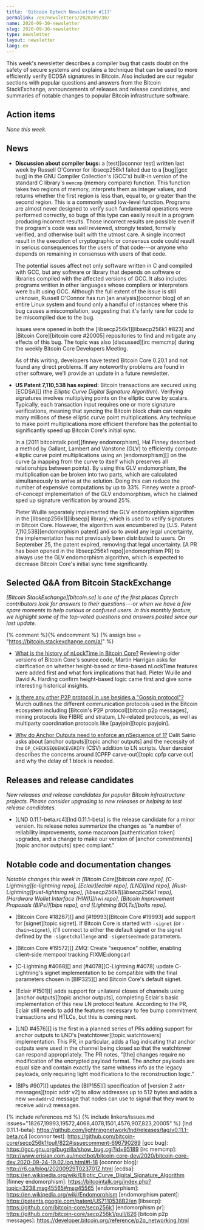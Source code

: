 ```yaml
---
title: 'Bitcoin Optech Newsletter #117'
permalink: /en/newsletters/2020/09/30/
name: 2020-09-30-newsletter
slug: 2020-09-30-newsletter
type: newsletter
layout: newsletter
lang: en
---
```

This week's newsletter describes a compiler bug that casts doubt on the
safety of secure systems and explains a technique that can be used to more
efficiently verify ECDSA signatures in Bitcoin. Also included are our regular
sections with popular
questions and answers from the Bitcoin StackExchange, announcements of
releases and release candidates, and summaries of notable changes to
popular Bitcoin infrastructure software.

## Action items

*None this week.*

## News

- **Discussion about compiler bugs:** a [test][oconnor test] written
  last week by Russell O'Connor for libsecp256k1 failed due to a
  [bug][gcc bug] in the GNU Compiler Collection's (GCC's) built-in version of the
  standard C library's `memcmp` (memory compare) function.  This function takes two
  regions of memory, interprets them as integer values, and returns
  whether the first region is less than, equal to, or greater than the
  second region.  This is a commonly used low-level function.
  Programs are almost never designed to verify such fundamental
  operations were performed correctly, so bugs of this type can easily
  result in a program producing incorrect results.  Those incorrect
  results are possible even if the program's code was well reviewed,
  strongly tested, formally verified, and otherwise built with the
  utmost care.  A single incorrect result in the execution of
  cryptographic or consensus code could result in serious consequences
  for the users of that code---or anyone who depends on remaining in
  consensus with users of that code.

    The potential issues affect not only software written in C and
    compiled with GCC, but any software or library that depends on
    software or libraries compiled with the affected versions of GCC.
    It also
    includes programs written in other languages whose compilers or
    interpreters were built using GCC. Although the full extent of
    the issue is still unknown, Russell O'Connor has run
    [an analysis][oconnor blog] of an entire Linux system and found only a
    handful of instances where this bug causes a miscompilation, suggesting
    that it's fairly rare for code to be miscompiled due to the bug.

    Issues were opened in both the [libsecp256k1][libsecp256k1 #823] and
    [Bitcoin Core][bitcoin core #20005] repositories to find and
    mitigate any effects of this bug.  The topic was also
    [discussed][irc memcmp] during the weekly Bitcoin Core Developers
    Meeting.

    As of this writing, developers have tested Bitcoin Core 0.20.1 and
    not found any direct problems.  If any noteworthy problems are found
    in other software, we'll provide an update in a future newsletter.

- **US Patent 7,110,538 has expired:** Bitcoin transactions are secured using
  [ECDSA][] (the _Elliptic Curve Digital Signature Algorithm_). Verifying
  signatures involves multiplying points on the elliptic curve by scalars.
  Typically, each transaction input requires one or more signature verifications,
  meaning that syncing the Bitcoin block chain can require many millions of these
  elliptic curve point multiplications. Any technique to make point
  multiplications more efficient therefore has the potential to significantly
  speed up Bitcoin Core's initial sync.

    In a [2011 bitcointalk post][finney endomorphism], Hal Finney described a
    method by Gallant, Lambert and Vanstone (GLV) to
    efficiently compute elliptic curve point multiplications using an
    [endomorphism][] on the curve (a mapping from the curve to itself which
    preserves all relationships between points). By using this GLV endomorphism,
    the multiplication can be broken into two parts, which are calculated
    simultaneously to arrive at the solution. Doing this can reduce the
    number of expensive computations by up to 33%. Finney wrote a proof-of-concept
    implementation of the GLV endomorphism, which he claimed sped up signature
    verification by around 25%.

    Pieter Wuille separately implemented the GLV endomorphism algorithm
    in the [libsecp256k1][libsecp] library, which is used to verify signatures in Bitcoin Core.
    However, the algorithm was encumbered by [U.S. Patent 7,110,538][endomorphism
    patent] and so to avoid any legal uncertainty, the implementation has not previously been
    distributed to users. On September 25, the patent expired, removing that legal
    uncertainty.
    [A PR has been opened in the libsecp256k1 repo][endomorphism PR] to
    always use the GLV endomorphism algorithm, which is expected to decrease
    Bitcoin Core's initial sync time significantly.

## Selected Q&A from Bitcoin StackExchange

*[Bitcoin StackExchange][bitcoin.se] is one of the first places Optech
contributors look for answers to their questions---or when we have a
few spare moments to help curious or confused users.  In
this monthly feature, we highlight some of the top-voted questions and
answers posted since our last update.*

{% comment %}<!-- https://bitcoin.stackexchange.com/search?tab=votes&q=created%3a1m..%20is%3aanswer -->{% endcomment %}
{% assign bse = "https://bitcoin.stackexchange.com/a/" %}

- [What is the history of nLockTime in Bitcoin Core?]({{bse}}90229)
  Reviewing older versions of Bitcoin Core's source code, Martin Harrigan asks
  for clarification on whether height-based or time-based nLockTime features
  were added first and what fork implications that had. Pieter Wuille and David A. Harding
  confirm height-based logic came first and give some interesting historical insights.

- [Is there any other P2P protocol in use besides a "Gossip protocol"?]({{bse}}99131)
  Murch outlines the different communication protocols used in the Bitcoin
  ecosystem including [Bitcoin's P2P protocol][bitcoin p2p messages], mining
  protocols like FIBRE and stratum, LN-related protocols, as well as multiparty
  coordination protocols like [payjoin][topic payjoin].

- [Why do Anchor Outputs need to enforce an nSequence of 1?]({{bse}}98848)
  Dalit Sairio asks about [anchor outputs][topic anchor outputs] and the
  necessity of the `OP_CHECKSEQUENCEVERIFY` (CSV) addition to LN scripts. User
  darosior describes the concerns around [CPFP carve-out][topic cpfp carve out]
  and why the delay of 1 block is needed.

## Releases and release candidates

*New releases and release candidates for popular Bitcoin infrastructure
projects.  Please consider upgrading to new releases or helping to test
release candidates.*

- [LND 0.11.1-beta.rc4][lnd 0.11.1-beta] is the release candidate for a
  minor version.  Its release notes summarize the changes as "a number
  of reliability improvements, some macaroon [authentication token]
  upgrades, and a change to make our version of [anchor commitments][topic
  anchor outputs] spec compliant."

## Notable code and documentation changes

*Notable changes this week in [Bitcoin Core][bitcoin core repo],
[C-Lightning][c-lightning repo], [Eclair][eclair repo], [LND][lnd repo],
[Rust-Lightning][rust-lightning repo], [libsecp256k1][libsecp256k1 repo],
[Hardware Wallet Interface (HWI)][hwi repo], [Bitcoin Improvement Proposals
(BIPs)][bips repo], and [Lightning BOLTs][bolts repo].*

- [Bitcoin Core #18267][] and [#19993][Bitcoin Core #19993] add support
  for [signet][topic signet].  If Bitcoin Core is started with `-signet`
  (or `-chain=signet`), it'll connect to either the default signet or
  the signet defined by the `-signetchallenge` and `-signetseednode`
  parameters.

- [Bitcoin Core #19572][] ZMQ: Create "sequence" notifier, enabling client-side mempool tracking FIXME:dongcarl

- [C-Lightning #4068][] and [#4078][C-Lightning #4078] update
  C-Lightning's signet implementation to be compatible with the final
  parameters chosen in [BIP325][] and Bitcoin Core's default signet.

- [Eclair #1501][] adds support for unilateral closes of channels using
  [anchor outputs][topic anchor outputs], completing Eclair's basic
  implementation of this new LN protocol feature.  According to the PR,
  Eclair still needs to add the features necessary to fee bump
  commitment transactions and HTLCs, but this is coming next.

- [LND #4576][] is the first in a planned series of PRs adding support
  for anchor outputs to LND's [watchtower][topic watchtowers] implementation.  This PR, in
  particular, adds a flag indicating that anchor outputs were used in
  the channel being closed so that the watchtower can respond
  appropriately.  The PR notes, "[the] changes require no modification
  of the encrypted payload format.  The anchor payloads are equal size
  and contain exactly the same witness info as the legacy payloads, only
  requiring light modifications to the reconstruction logic."

- [BIPs #907][] updates the [BIP155][] specification of [version 2 `addr`
  messages][topic addr v2] to allow addresses up to 512 bytes and adds a new
  `sendaddrv2` message that nodes can use to signal that they want to
  receive `addrv2` messages.

{% include references.md %}
{% include linkers/issues.md issues="18267,19993,19572,4068,4078,1501,4576,907,823,20005" %}
[lnd 0.11.1-beta]: https://github.com/lightningnetwork/lnd/releases/tag/v0.11.1-beta.rc4
[oconnor test]: https://github.com/bitcoin-core/secp256k1/pull/822#issuecomment-696790289
[gcc bug]: https://gcc.gnu.org/bugzilla/show_bug.cgi?id=95189
[irc memcmp]: http://www.erisian.com.au/meetbot/bitcoin-core-dev/2020/bitcoin-core-dev.2020-09-24-19.02.log.html#l-18
[oconnor blog]: http://r6.ca/blog/20200929T023701Z.html
[ecdsa]: https://en.wikipedia.org/wiki/Elliptic_Curve_Digital_Signature_Algorithm
[finney endomorphism]: https://bitcointalk.org/index.php?topic=3238.msg45565#msg45565
[endomorphism]: https://en.wikipedia.org/wiki/Endomorphism
[endomorphism patent]: https://patents.google.com/patent/US7110538B2/en
[libsecp]: https://github.com/bitcoin-core/secp256k1
[endomorphism pr]: https://github.com/bitcoin-core/secp256k1/pull/826
[bitcoin p2p messages]: https://developer.bitcoin.org/reference/p2p_networking.html